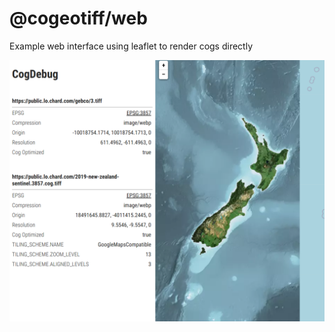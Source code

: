 # @cogeotiff/web

Example web interface using leaflet to render cogs directly

![](./images/layering-example.png)
